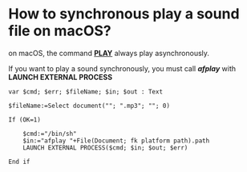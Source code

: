 # How to synchronous play a sound file on macOS?

on macOS, the command **[PLAY](https://doc.4d.com/4Dv19/4D/19.4/PLAY.301-6022871.en.html)** always play asynchronously.

If you want to play a sound synchronously, you must call ***afplay*** with **LAUNCH EXTERNAL PROCESS**

```4d
var $cmd; $err; $fileName; $in; $out : Text

$fileName:=Select document(""; ".mp3"; ""; 0)

If (OK=1)
	
	$cmd:="/bin/sh"
	$in:="afplay "+File(Document; fk platform path).path
	LAUNCH EXTERNAL PROCESS($cmd; $in; $out; $err)
	
End if 
```
